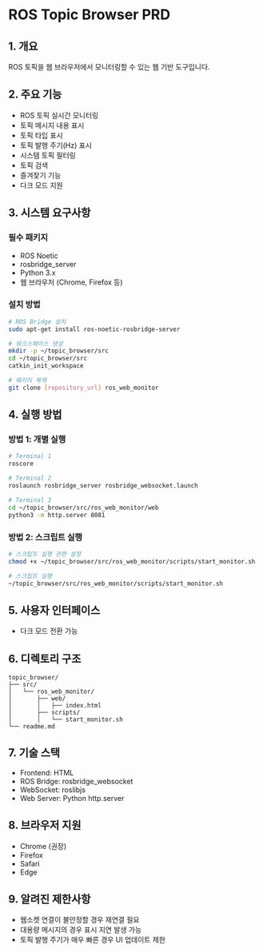# ROS Topic Browser PRD

## 1. 개요
ROS 토픽을 웹 브라우저에서 모니터링할 수 있는 웹 기반 도구입니다.

## 2. 주요 기능
- ROS 토픽 실시간 모니터링
- 토픽 메시지 내용 표시
- 토픽 타입 표시
- 토픽 발행 주기(Hz) 표시
- 시스템 토픽 필터링
- 토픽 검색
- 즐겨찾기 기능
- 다크 모드 지원

## 3. 시스템 요구사항
### 필수 패키지
- ROS Noetic
- rosbridge_server
- Python 3.x
- 웹 브라우저 (Chrome, Firefox 등)

### 설치 방법
```bash
# ROS Bridge 설치
sudo apt-get install ros-noetic-rosbridge-server

# 워크스페이스 생성
mkdir -p ~/topic_browser/src
cd ~/topic_browser/src
catkin_init_workspace

# 패키지 복제
git clone [repository_url] ros_web_monitor
```

## 4. 실행 방법
### 방법 1: 개별 실행
```bash
# Terminal 1
roscore

# Terminal 2
roslaunch rosbridge_server rosbridge_websocket.launch

# Terminal 3
cd ~/topic_browser/src/ros_web_monitor/web
python3 -m http.server 8081
```

### 방법 2: 스크립트 실행
```bash
# 스크립트 실행 권한 설정
chmod +x ~/topic_browser/src/ros_web_monitor/scripts/start_monitor.sh

# 스크립트 실행
~/topic_browser/src/ros_web_monitor/scripts/start_monitor.sh
```

## 5. 사용자 인터페이스
- 다크 모드 전환 가능

## 6. 디렉토리 구조
```
topic_browser/
├── src/
│   └── ros_web_monitor/
│       ├── web/
│       │   ├── index.html
│       ├── scripts/
│       │   └── start_monitor.sh
└── readme.md
```

## 7. 기술 스택
- Frontend: HTML
- ROS Bridge: rosbridge_websocket
- WebSocket: roslibjs
- Web Server: Python http.server

## 8. 브라우저 지원
- Chrome (권장)
- Firefox
- Safari
- Edge

## 9. 알려진 제한사항
- 웹소켓 연결이 불안정할 경우 재연결 필요
- 대용량 메시지의 경우 표시 지연 발생 가능
- 토픽 발행 주기가 매우 빠른 경우 UI 업데이트 제한